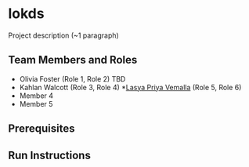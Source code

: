 # lokds

Project description (~1 paragraph)

## Team Members and Roles

* Olivia Foster (Role 1, Role 2) TBD
* Kahlan Walcott (Role 3, Role 4)
*[Lasya Priya Vemalla](https://github.com/vemallal/CIS350-HW2-Vemalla)
 (Role 5, Role 6)
* Member 4
* Member 5

## Prerequisites

## Run Instructions
